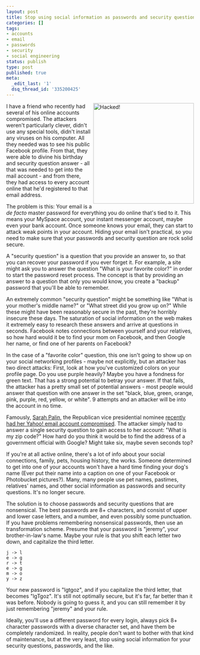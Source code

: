 ```yaml
---
layout: post
title: Stop using social information as passwords and security questions!
categories: []
tags:
- accounts
- email
- passwords
- security
- social engineering
status: publish
type: post
published: true
meta:
  _edit_last: '1'
  dsq_thread_id: '335200425'
---
```

<img alt="Hacked!" src="http://intercodes.files.wordpress.com/2007/10/hacked.jpg" title="Hacked" width="270"  align="right" /> I have a friend who recently had several of his online accounts compromised. The attackers weren't particularly clever, didn't use any special tools, didn't install any viruses on his computer. All they needed was to see his public Facebook profile. From that, they were able to divine his birthday and security question answer - all that was needed to get into the mail account - and from there, they had access to every account online that he'd registered to that email address.

The problem is this: Your email is a <em>de facto</em> master password for everything you do online that's tied to it. This means your MySpace account, your instant messenger account, maybe even your bank account. Once someone knows your email, they can start to attack weak points in your account. Hiding your email isn't practical, so you need to make sure that your passwords and security question are rock solid secure.

A "security question" is a question that you provide an answer to, so that you can recover your password if you ever forget it. For example, a site might ask you to answer the question "What is your favorite color?" in order to start the password reset process. The concept is that by providing an answer to a question that only you would know, you create a "backup" password that you'll be able to remember.

An extremely common "security question" might be something like "What is your mother's middle name?" or "What street did you grow up on?" While these might have been reasonably secure in the past, they're horribly insecure these days. The saturation of social information on the web makes it extremely easy to research these answers and arrive at questions in seconds. Facebook notes connections between yourself and your relatives, so how hard would it be to find your mom on Facebook, and then Google her name, or find one of her parents on Facebook?

In the case of a "favorite color" question, this one isn't going to show up on your social networking profiles - maybe not explicitly, but an attacker has two direct attacks: First, look at how you've customized colors on your profile page. Do you use purple heavily? Maybe you have a fondness for green text. That has a strong potential to betray your answer. If that fails, the attacker has a pretty small set of potential answers - most people would answer that question with one answer in the set "black, blue, green, orange, pink, purple, red, yellow, or white". 9 attempts and an attacker will be into the account in no time.

Famously, <a href="http://en.wikipedia.org/wiki/Sarah_palin">Sarah Palin</a>, the Republican vice presidential nominee <a href="http://news.bbc.co.uk/2/hi/americas/7622726.stm">recently had her Yahoo! email account compromised</a>. The attacker simply had to answer a single security question to gain access to her account: "What is my zip code?" How hard do you think it would be to find the address of a government official with Google? Might take six, maybe seven seconds top?

If you're at all active online, there's a lot of info about your social connections, family, pets, housing history, the works. Someone determined to get into one of your accounts won't have a hard time finding your dog's name (Ever put their name into a caption on one of your Facebook or Photobucket pictures?). Many, many people use pet names, pastimes, relatives' names, and other social information as passwords and security questions. It's no longer secure.

The solution is to choose passwords and security questions that are nonsensical. The best passwords are 8+ characters, and consist of upper and lower case letters, and a number, and even possibly some punctuation. If you have problems remembering nonsensical passwords, then use an transformation scheme. Presume that your password is "jeremy", your brother-in-law's name. Maybe your rule is that you shift each letter two down, and capitalize the third letter.

    j -> l
    e -> g
    r -> t
    e -> g
    m -> o
    y -> z

Your new password is "lgtgoz", and if you capitalize the third letter, that becomes "lgTgoz". It's still not optimally secure, but it's far, far better than it was before. Nobody is going to guess it, and you can still remember it by just remembering "jeremy" and your rule.

Ideally, you'll use a different password for every login, always pick 8+ character passwords with a diverse character set, and have them be completely randomized. In reality, people don't want to bother with that kind of maintenance, but at the very least, stop using social information for your security questions, passwords, and the like.
